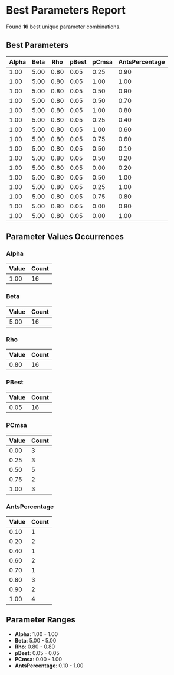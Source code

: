 # Best Parameters Report

Found **16** best unique parameter combinations.

## Best Parameters

| Alpha | Beta | Rho | pBest | pCmsa | AntsPercentage |
|-------|------|-----|-------|-------|----------------|
| 1.00 | 5.00 | 0.80 | 0.05 | 0.25 | 0.90 |
| 1.00 | 5.00 | 0.80 | 0.05 | 1.00 | 1.00 |
| 1.00 | 5.00 | 0.80 | 0.05 | 0.50 | 0.90 |
| 1.00 | 5.00 | 0.80 | 0.05 | 0.50 | 0.70 |
| 1.00 | 5.00 | 0.80 | 0.05 | 1.00 | 0.80 |
| 1.00 | 5.00 | 0.80 | 0.05 | 0.25 | 0.40 |
| 1.00 | 5.00 | 0.80 | 0.05 | 1.00 | 0.60 |
| 1.00 | 5.00 | 0.80 | 0.05 | 0.75 | 0.60 |
| 1.00 | 5.00 | 0.80 | 0.05 | 0.50 | 0.10 |
| 1.00 | 5.00 | 0.80 | 0.05 | 0.50 | 0.20 |
| 1.00 | 5.00 | 0.80 | 0.05 | 0.00 | 0.20 |
| 1.00 | 5.00 | 0.80 | 0.05 | 0.50 | 1.00 |
| 1.00 | 5.00 | 0.80 | 0.05 | 0.25 | 1.00 |
| 1.00 | 5.00 | 0.80 | 0.05 | 0.75 | 0.80 |
| 1.00 | 5.00 | 0.80 | 0.05 | 0.00 | 0.80 |
| 1.00 | 5.00 | 0.80 | 0.05 | 0.00 | 1.00 |

## Parameter Values Occurrences

### Alpha

| Value | Count |
|-------|-------|
| 1.00 | 16 |

### Beta

| Value | Count |
|-------|-------|
| 5.00 | 16 |

### Rho

| Value | Count |
|-------|-------|
| 0.80 | 16 |

### PBest

| Value | Count |
|-------|-------|
| 0.05 | 16 |

### PCmsa

| Value | Count |
|-------|-------|
| 0.00 | 3 |
| 0.25 | 3 |
| 0.50 | 5 |
| 0.75 | 2 |
| 1.00 | 3 |

### AntsPercentage

| Value | Count |
|-------|-------|
| 0.10 | 1 |
| 0.20 | 2 |
| 0.40 | 1 |
| 0.60 | 2 |
| 0.70 | 1 |
| 0.80 | 3 |
| 0.90 | 2 |
| 1.00 | 4 |

## Parameter Ranges

- **Alpha**: 1.00 - 1.00
- **Beta**: 5.00 - 5.00
- **Rho**: 0.80 - 0.80
- **pBest**: 0.05 - 0.05
- **PCmsa**: 0.00 - 1.00
- **AntsPercentage**: 0.10 - 1.00
